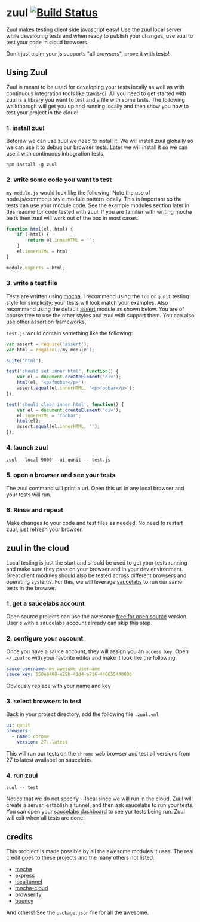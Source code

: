 # zuul [![Build Status](https://travis-ci.org/defunctzombie/zuul.png)](https://travis-ci.org/defunctzombie/zuul)

Zuul makes testing client side javascript easy! Use the zuul local server while developing tests and when ready to publish your changes, use zuul to test your code in cloud browsers.

Don't just claim your js supports "all browsers", prove it with tests!

## Using Zuul

Zuul is meant to be used for developing your tests locally as well as with continuous integration tools like [travis-ci](https://travis-ci.org/). All you need to get started with zuul is a library you want to test and a file with some tests. The following walkthorugh will get you up and running locally and then show you how to test your project in the cloud!

### 1. install zuul

Beforew we can use zuul we need to install it. We will install zuul globally so we can use it to debug our browser tests. Later we will install it so we can use it with continuous intragration tests.

```shell
npm install -g zuul
```

### 2. write some code you want to test

`my-module.js` would look like the following. Note the use of node.js/commonjs style module pattern locally. This is important so the tests can use your module code. See the example modules section later in this readme for code tested with zuul. If you are familiar with writing mocha tests then zuul will work out of the box in most cases.

```js
function html(el, html) {
    if (!html) {
        return el.innerHTML = '';
    }
	el.innerHTML = html;
}

module.exports = html;
```

### 3. write a test file

Tests are written using [mocha](http://visionmedia.github.io/mocha/). I recommend using the `tdd` or `qunit` testing style for simplicity; your tests will look match your examples. Also recommend using the default [assert](http://nodejs.org/api/assert.html) module as shown below. You are of course free to use the other styles and zuul with support them. You can also use other assertion frameworks.

`test.js` would contain something like the following:

```js
var assert = require('assert');
var html = require(./my-module');

suite('html');

test('should set inner html', function() {
    var el = document.createElement('div');
    html(el, '<p>foobar</p>');
    assert.equal(el.innerHTML, '<p>foobar</p>');
});

test('should clear inner html', function() {
    var el = document.createElement('div');
    el.innerHTML = 'foobar';
    html(el);
    assert.equal(el.innerHTML, '');
});
```

### 4. launch zuul

```shell
zuul --local 9000 --ui qunit -- test.js
```

### 5. open a browser and see your tests

The zuul command will print a url. Open this url in any local browser and your tests will run.

### 6. Rinse and repeat

Make changes to your code and test files as needed. No need to restart zuul, just refresh your browser.

## zuul in the cloud

Local testing is just the start and should be used to get your tests running and make sure they pass on your browser and in your dev environment. Great client modules should also be tested across different browsers and operating systems. For this, we will leverage [saucelabs](https://saucelabs.com/home) to run our same tests in the browser.

### 1. get a saucelabs account

Open source projects can use the awesome [free for open source](https://saucelabs.com/opensauce) version. User's with a saucelabs account already can skip this step.

### 2. configure your account

Once you have a sauce account, they will assign you an `access key`. Open `~/.zuulrc` with your favorite editor and make it look like the following:

```yaml
sauce_username: my_awesome_username
sauce_key: 550e8400-e29b-41d4-a716-446655440000
```

Obviously replace with your name and key

### 3. select browsers to test

Back in your project directory, add the following file `.zuul.yml`

```yaml
ui: qunit
browsers:
  - name: chrome
    version: 27..latest
```

This will run our tests on the `chrome` web browser and test all versions from 27 to latest availabel on saucelabs.

### 4. run zuul

```shell
zuul -- test
```

Notice that we do not specify --local since we will run in the cloud. Zuul will create a server, establish a tunnel, and then ask saucelabs to run your tests. You can open your [saucelabs dashboard](https://saucelabs.com/account) to see yur tests being run. Zuul will exit when all tests are done.

## credits

This probject is made possible by all the awesome modules it uses. The real credit goes to these projects and the many others not listed.

* [mocha](http://visionmedia.github.com/mocha/)
* [express](http://expressjs.com/)
* [localtunnel](http://localtunnel.me/)
* [mocha-cloud](https://github.com/visionmedia/mocha-cloud)
* [browserify](https://github.com/substack/node-browserify)
* [bouncy](https://github.com/substack/bouncy)

And others! See the `package.json` file for all the awesome.